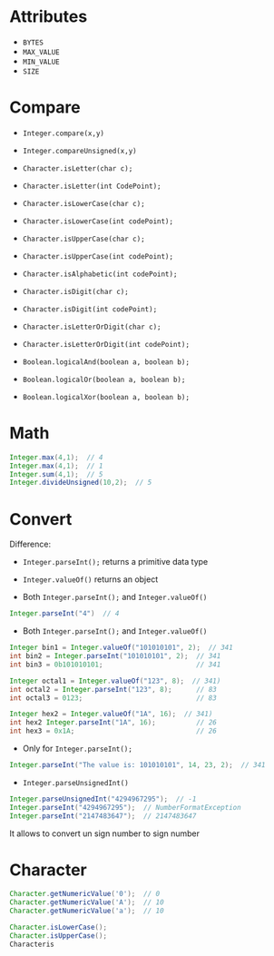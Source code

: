 # Attributes
- `BYTES`
- `MAX_VALUE`
- `MIN_VALUE`
- `SIZE`


# Compare
- `Integer.compare(x,y)`
- `Integer.compareUnsigned(x,y)`

- `Character.isLetter(char c);`
- `Character.isLetter(int CodePoint);`
- `Character.isLowerCase(char c);`
- `Character.isLowerCase(int codePoint);`
- `Character.isUpperCase(char c);`
- `Character.isUpperCase(int codePoint);`
- `Character.isAlphabetic(int codePoint);`
- `Character.isDigit(char c);`
- `Character.isDigit(int codePoint);`
- `Character.isLetterOrDigit(char c);`
- `Character.isLetterOrDigit(int codePoint);`

- `Boolean.logicalAnd(boolean a, boolean b);`
- `Boolean.logicalOr(boolean a, boolean b);`
- `Boolean.logicalXor(boolean a, boolean b);`



# Math
```java
Integer.max(4,1);  // 4
Integer.max(4,1);  // 1
Integer.sum(4,1);  // 5
Integer.divideUnsigned(10,2);  // 5
```


# Convert
Difference:
- `Integer.parseInt();` returns a primitive data type
- `Integer.valueOf()` returns an object

- Both `Integer.parseInt();` and `Integer.valueOf()`
```java
Integer.parseInt("4")  // 4
```

- Both `Integer.parseInt();` and `Integer.valueOf()`
```java
Integer bin1 = Integer.valueOf("101010101", 2);  // 341
int bin2 = Integer.parseInt("101010101", 2);  // 341
int bin3 = 0b101010101;                       // 341

Integer octal1 = Integer.valueOf("123", 8);  // 341)
int octal2 = Integer.parseInt("123", 8);      // 83
int octal3 = 0123;                            // 83

Integer hex2 = Integer.valueOf("1A", 16);  // 341)
int hex2 Integer.parseInt("1A", 16);          // 26
int hex3 = 0x1A;                              // 26
```

- Only for `Integer.parseInt();`
```java
Integer.parseInt("The value is: 101010101", 14, 23, 2);  // 341
```

- `Integer.parseUnsignedInt()`
```java
Integer.parseUnsignedInt("4294967295");  // -1  
Integer.parseInt("4294967295");  // NumberFormatException
Integer.parseInt("2147483647");  // 2147483647
```
It allows to convert un sign number to sign number


# Character
```java
Character.getNumericValue('0');  // 0
Character.getNumericValue('A');  // 10
Character.getNumericValue('a');  // 10
```

```java
Character.isLowerCase();
Character.isUpperCase();
Characteris
```